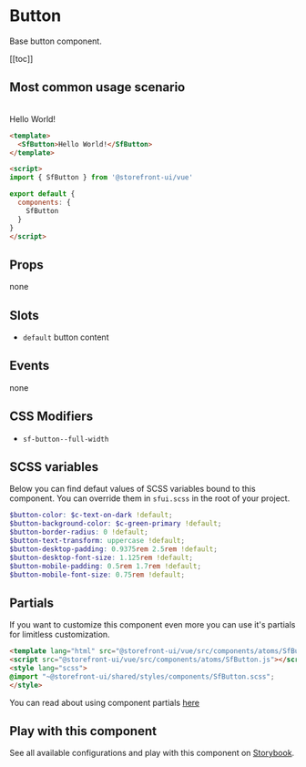 # Button
Base button component.

[[toc]]

## Most common usage scenario
<br />
<SfButton>Hello World!</SfButton>

```html 
<template>
  <SfButton>Hello World!</SfButton>
</template>

<script>
import { SfButton } from '@storefront-ui/vue'

export default {
  components: {
    SfButton
  }
}
</script>
```

## Props
none
## Slots
- `default` button content
## Events
none
## CSS Modifiers

- `sf-button--full-width` 

## SCSS variables
Below you can find defaut values of SCSS variables bound to this component. You can override them in `sfui.scss` in the root of your project.

```scss
$button-color: $c-text-on-dark !default;
$button-background-color: $c-green-primary !default;
$button-border-radius: 0 !default;
$button-text-transform: uppercase !default;
$button-desktop-padding: 0.9375rem 2.5rem !default;
$button-desktop-font-size: 1.125rem !default;
$button-mobile-padding: 0.5rem 1.7rem !default;
$button-mobile-font-size: 0.75rem !default;
```

## Partials

If you want to customize this component even more you can use it's partials for limitless customization.

```html
<template lang="html" src="@storefront-ui/vue/src/components/atoms/SfButton.html"></template>
<script src="@storefront-ui/vue/src/components/atoms/SfButton.js"></script>
<style lang="scss">
@import "~@storefront-ui/shared/styles/components/SfButton.scss";
</style>
```
You can read about using component partials [here](docs.storefrontui.io/customization)

## Play with this component

See all available configurations and play with this component on <a href="https://storybook.storefrontui.io/?path=/story/atoms-button--basic">Storybook</a>.

